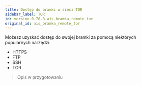 ```yaml
---
title: Dostęp do bramki w sieci TOR
sidebar_label: TOR
id: version-0.78.8-ais_bramka_remote_tor
original_id: ais_bramka_remote_tor
---
```


Możesz uzyskać dostęp do swojej bramki za pomocą niektórych popularnych narzędzi:

- HTTPS
- FTP
- SSH
- TOR

> Opis w przygotowaniu
